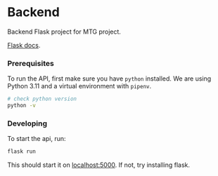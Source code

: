 # Backend

Backend Flask project for MTG project.

[Flask docs](https://flask.palletsprojects.com/en/3.0.x/).

### Prerequisites

To run the API, first make sure you have `python` installed. We are using Python 3.11 and a virtual environment with `pipenv`.

```bash
# check python version
python -v
```

### Developing

To start the api, run:

```bash
flask run
```

This should start it on [localhost:5000](http://localhost:5000). If not, try installing flask.